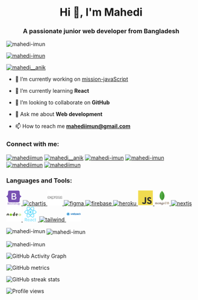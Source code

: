 <h1 align="center">Hi 👋, I'm Mahedi</h1>
<h3 align="center">A passionate junior web developer from Bangladesh</h3>

<p align="left"> <img src="https://komarev.com/ghpvc/?username=mahedi-imun&label=Profile%20views&color=0e75b6&style=flat" alt="mahedi-imun" /> </p>

<p align="left"> <a href="https://github.com/ryo-ma/github-profile-trophy"><img src="https://github-profile-trophy.vercel.app/?username=mahedi-imun" alt="mahedi-imun" /></a> </p>

<p align="left"> <a href="https://twitter.com/mahedi__anik" target="blank"><img src="https://img.shields.io/twitter/follow/mahedi__anik?logo=twitter&style=for-the-badge" alt="mahedi__anik" /></a> </p>

- 🔭 I’m currently working on [mission-javaScript](https://github.com/mahedi-imun/mission-javaScript)

- 🌱 I’m currently learning **React**

- 👯 I’m looking to collaborate on **GitHub**

- 💬 Ask me about **Web development**

- 📫 How to reach me **mahediimun@gmail.com**

<h3 align="left">Connect with me:</h3>
<p align="left">
<a href="https://dev.to/mahediimun" target="blank"><img align="center" src="https://raw.githubusercontent.com/rahuldkjain/github-profile-readme-generator/master/src/images/icons/Social/devto.svg" alt="mahediimun" height="30" width="40" /></a>
<a href="https://twitter.com/mahedi__anik" target="blank"><img align="center" src="https://raw.githubusercontent.com/rahuldkjain/github-profile-readme-generator/master/src/images/icons/Social/twitter.svg" alt="mahedi__anik" height="30" width="40" /></a>
<a href="https://linkedin.com/in/mahedi-imun" target="blank"><img align="center" src="https://raw.githubusercontent.com/rahuldkjain/github-profile-readme-generator/master/src/images/icons/Social/linked-in-alt.svg" alt="mahedi-imun" height="30" width="40" /></a>
<a href="https://stackoverflow.com/users/mahedi-imun" target="blank"><img align="center" src="https://raw.githubusercontent.com/rahuldkjain/github-profile-readme-generator/master/src/images/icons/Social/stack-overflow.svg" alt="mahedi-imun" height="30" width="40" /></a>
<a href="https://fb.com/mahediimun" target="blank"><img align="center" src="https://raw.githubusercontent.com/rahuldkjain/github-profile-readme-generator/master/src/images/icons/Social/facebook.svg" alt="mahediimun" height="30" width="40" /></a>
<a href="https://dribbble.com/mahediimun" target="blank"><img align="center" src="https://raw.githubusercontent.com/rahuldkjain/github-profile-readme-generator/master/src/images/icons/Social/dribbble.svg" alt="mahediimun" height="30" width="40" /></a>
</p>

<h3 align="left">Languages and Tools:</h3>
<p align="left"> <a href="https://getbootstrap.com" target="_blank" rel="noreferrer"> <img src="https://raw.githubusercontent.com/devicons/devicon/master/icons/bootstrap/bootstrap-plain-wordmark.svg" alt="bootstrap" width="40" height="40"/> </a> <a href="https://www.chartjs.org" target="_blank" rel="noreferrer"> <img src="https://www.chartjs.org/media/logo-title.svg" alt="chartjs" width="40" height="40"/> </a> <a href="https://expressjs.com" target="_blank" rel="noreferrer"> <img src="https://raw.githubusercontent.com/devicons/devicon/master/icons/express/express-original-wordmark.svg" alt="express" width="40" height="40"/> </a> <a href="https://www.figma.com/" target="_blank" rel="noreferrer"> <img src="https://www.vectorlogo.zone/logos/figma/figma-icon.svg" alt="figma" width="40" height="40"/> </a> <a href="https://firebase.google.com/" target="_blank" rel="noreferrer"> <img src="https://www.vectorlogo.zone/logos/firebase/firebase-icon.svg" alt="firebase" width="40" height="40"/> </a> <a href="https://heroku.com" target="_blank" rel="noreferrer"> <img src="https://www.vectorlogo.zone/logos/heroku/heroku-icon.svg" alt="heroku" width="40" height="40"/> </a> <a href="https://developer.mozilla.org/en-US/docs/Web/JavaScript" target="_blank" rel="noreferrer"> <img src="https://raw.githubusercontent.com/devicons/devicon/master/icons/javascript/javascript-original.svg" alt="javascript" width="40" height="40"/> </a> <a href="https://www.mongodb.com/" target="_blank" rel="noreferrer"> <img src="https://raw.githubusercontent.com/devicons/devicon/master/icons/mongodb/mongodb-original-wordmark.svg" alt="mongodb" width="40" height="40"/> </a> <a href="https://nextjs.org/" target="_blank" rel="noreferrer"> <img src="https://cdn.worldvectorlogo.com/logos/nextjs-2.svg" alt="nextjs" width="40" height="40"/> </a> <a href="https://nodejs.org" target="_blank" rel="noreferrer"> <img src="https://raw.githubusercontent.com/devicons/devicon/master/icons/nodejs/nodejs-original-wordmark.svg" alt="nodejs" width="40" height="40"/> </a> <a href="https://reactjs.org/" target="_blank" rel="noreferrer"> <img src="https://raw.githubusercontent.com/devicons/devicon/master/icons/react/react-original-wordmark.svg" alt="react" width="40" height="40"/> </a> <a href="https://tailwindcss.com/" target="_blank" rel="noreferrer"> <img src="https://www.vectorlogo.zone/logos/tailwindcss/tailwindcss-icon.svg" alt="tailwind" width="40" height="40"/> </a> <a href="https://webpack.js.org" target="_blank" rel="noreferrer"> <img src="https://raw.githubusercontent.com/devicons/devicon/d00d0969292a6569d45b06d3f350f463a0107b0d/icons/webpack/webpack-original-wordmark.svg" alt="webpack" width="40" height="40"/> </a> </p>

<p><img align="left" src="https://github-readme-stats.vercel.app/api/top-langs?username=mahedi-imun&show_icons=true&locale=en&layout=compact" alt="mahedi-imun" /></p>

<p>&nbsp;<img align="center" src="https://github-readme-stats.vercel.app/api?username=mahedi-imun&show_icons=true&locale=en" alt="mahedi-imun" /></p>

<p><img align="center" src="https://github-readme-streak-stats.herokuapp.com/?user=mahedi-imun&" alt="mahedi-imun" /></p>


![GitHub Activity Graph](https://activity-graph.herokuapp.com/graph?username=mahedi-imun)  

![GitHub metrics](https://metrics.lecoq.io/mahedi-imun)  

![GitHub streak stats](https://github-readme-streak-stats.herokuapp.com/?user=mahedi-imun)  

![Profile views](https://gpvc.arturio.dev/mahedi-imun)  

